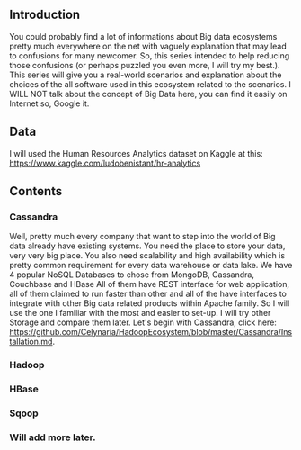 ## Introduction
You could probably find a lot of informations about Big data ecosystems pretty much everywhere on the net with vaguely explanation that may lead to confusions for many newcomer.
So, this series intended to help reducing those confusions (or perhaps puzzled you even more, I will try my best.). This series will give you a real-world scenarios and explanation
about the choices of the all software used in this ecosystem related to the scenarios. I WILL NOT talk about the concept of Big Data here, you can find it easily on Internet 
so, Google it.
## Data
I will used the Human Resources Analytics dataset on Kaggle at this: https://www.kaggle.com/ludobenistant/hr-analytics
## Contents
### Cassandra
Well, pretty much every company that want to step into the world of Big data already have existing systems. You need the place to store your data, very very big place. You also need 
scalability and high availability which is pretty common requirement for every data warehouse or data lake. We have 4 popular NoSQL Databases to chose from MongoDB, Cassandra, Couchbase and HBase
All of them have REST interface for web application, all of them claimed to run faster than other and all of the have interfaces to integrate with other Big data related products within Apache family.
So I will use the one I familiar with the most and easier to set-up. I will try other Storage and compare them later. Let's begin with Cassandra, click here: https://github.com/Celynaria/HadoopEcosystem/blob/master/Cassandra/Installation.md.
### Hadoop

### HBase

### Sqoop

### Will add more later.
